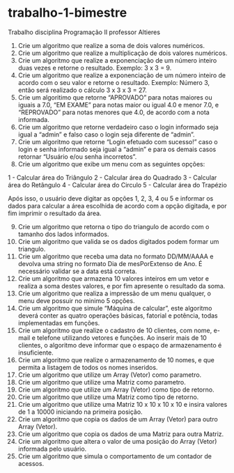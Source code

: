 # trabalho-1-bimestre
Trabalho disciplina Programação II professor Altieres

01) Crie um algoritmo que realize a soma de dois valores numéricos.
02) Crie um algoritmo que realize a multiplicação de dois valores numéricos.
03) Crie um algoritmo que realize a exponenciação de um número inteiro duas vezes e retorne o resultado. Exemplo: 3 x 3 = 9.
04) Crie um algoritmo que realize a exponenciação de um número inteiro de acordo com o seu valor e retorne o resultado. Exemplo: Número 3, então será realizado o cálculo 3 x 3 x 3 = 27.
05) Crie um algoritimo que retorne “APROVADO” para notas maiores ou iguais a 7.0, “EM EXAME” para notas maior ou igual 4.0 e menor 7.0, e  “REPROVADO” para notas menores que 4.0, de acordo com a nota informada.
06) Crie um algoritmo que retorne verdadeiro caso o login informado seja igual a “admin” e falso caso o login seja diferente de “admin”.
07) Crie um algoritmo que retorne “Login efetuado com sucesso!” caso o login e senha informado seja igual a “admin” e para os demais casos retornar “Usuário e/ou senha incorretos”. 
08) Crie um algoritmo que exibe um menu com as seguintes opções:


1 - Calcular área do Triângulo
2 - Calcular área do Quadrado
3 - Calcular área do Retângulo
4 - Calcular área do Circulo
5 - Calcular área do Trapézio

Após isso, o usuário deve digitar as opções 1, 2, 3, 4 ou 5 e informar os dados para calcular a área escolhida de acordo com a opção digitada, e por fim imprimir o resultado da área.

09) Crie um algoritmo que retorna o tipo do triangulo de acordo com o tamanho dos lados informados.
10) Crie um algoritmo que valida se os dados digitados podem formar um triangulo.
11) Crie um algoritmo que receba uma data no formato DD/MM/AAAA e devolva uma string no formato Dia de mesPorExtenso de Ano. É necessário validar se a data está correta.
12) Crie um algoritmo que armazena 10 valores inteiros em um vetor e realiza a soma destes valores, e por fim apresente o resultado da soma.
13) Crie um algoritmo que realiza a impressão de um menu qualquer, o menu deve possuir no minimo 5 opções.
14) Crie um algoritmo que simule “Máquina de calcular”, este algoritmo deverá conter as quatro operações básicas, fatorial e potência, todas implementadas em funções.
15) Crie um algoritmo que realize o cadastro de 10 clientes, com nome, e-mail e telefone utilizando vetores e funções. Ao inserir mais de 10 clientes, o algoritmo deve informar que o espaço de armazenamento é insuficiente.
16) Crie um algoritmo que realize o armazenamento de 10 nomes, e que permita a listagem de todos os nomes inseridos.
17) Crie um algoritmo que utilize um Array (Vetor) como parametro.
18) Crie um algoritmo que utilize uma Matriz como parametro.
19) Crie um algoritmo que utilize um Array (Vetor) como tipo de retorno.
20) Crie um algoritmo que utilize uma Matriz como tipo de retorno.
21) Crie um algoritmo que utilize uma Matriz 10 x 10 x 10 x 10 e insira valores de 1 a 10000 iniciando na primeira posição.
22) Crie um algoritmo que copia os dados de um Array (Vetor) para outro Array (Vetor).
23) Crie um algoritmo que copia os dados de uma Matriz para outra Matriz.
24) Crie um algoritmo que altera o valor de uma posição do Array (Vetor) informada pelo usuário.
25) Crie um algoritmo que simula o comportamento de um contador de acessos.
